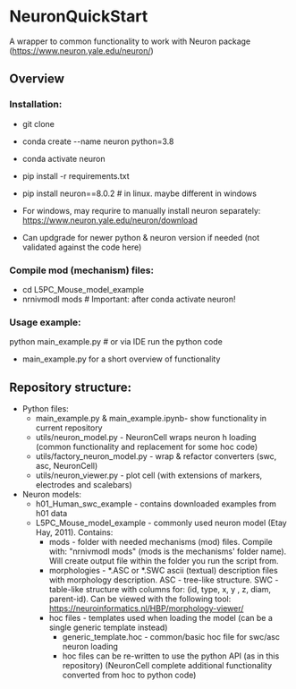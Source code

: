 # NeuronQuickStart
A wrapper to common functionality to work with Neuron package (https://www.neuron.yale.edu/neuron/)

## Overview
### Installation:
* git clone <current repository path>
* conda create --name  neuron  python=3.8
* conda activate neuron
* pip install -r requirements.txt
* pip install neuron==8.0.2  # in linux. maybe different in windows

* For windows, may requrire to manually install neuron separately: https://www.neuron.yale.edu/neuron/download 
* Can updgrade for newer python & neuron version if needed (not validated against the code here)

### Compile mod (mechanism) files:
* cd L5PC_Mouse_model_example
* nrnivmodl mods  # Important: after conda activate neuron!

### Usage example: 
python main_example.py # or via IDE run the python code

* main_example.py for a short overview of functionality

## Repository structure:
* Python files:
  * main_example.py & main_example.ipynb- show functionality in current repository
  * utils/neuron_model.py - NeuronCell wraps neuron h loading (common functionality and replacement for some hoc code) 
  * utils/factory_neuron_model.py - wrap & refactor converters (swc, asc, NeuronCell)
  * utils/neuron_viewer.py - plot cell (with extensions of markers, electrodes and scalebars)
* Neuron models:
  * h01_Human_swc_example - contains downloaded examples from h01 data
  * L5PC_Mouse_model_example - commonly used neuron model (Etay Hay, 2011). 
  Contains:
    * mods - folder with needed mechanisms (mod) files. 
      Compile with: "nrnivmodl mods" (mods is the mechanisms' folder name). 
      Will create output file within the folder you run the script from.
    * morphologies - *.ASC or *.SWC ascii (textual) description files with morphology description.
      ASC - tree-like structure.
      SWC - table-like structure with columns for: (id, type, x, y , z, diam, parent-id).
      Can be viewed with the following tool: https://neuroinformatics.nl/HBP/morphology-viewer/
    * hoc files - templates used when loading the model (can be a single generic template instead)
       * generic_template.hoc - common/basic hoc file for swc/asc neuron loading
       * hoc files can be re-written to use the python API (as in this repository)
    (NeuronCell complete additional functionality converted from hoc to python code)
